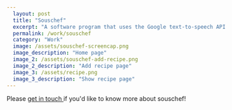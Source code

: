 ```yaml
---
  layout: post
  title: "Souschef"
  excerpt: "A software program that uses the Google text-to-speech API to read out a recipe to the user as he/she cooks. A working version of this project is available <a href='https://safe-sierra-1527.herokuapp.com/'>here.</a>"
  permalink: /work/souschef
  category: "Work"
  image: /assets/souschef-screencap.png 
  image_description: "Home page"
  image_2: /assets/souschef-add-recipe.png
  image_2_description: "Add recipe page" 
  image_3: /assets/recipe.png
  image_3_description: "Show recipe page" 
---
```


Please <a href="mailto:tara.mahoney@me.com"> get in touch </a> if you'd like to know more about souschef!
